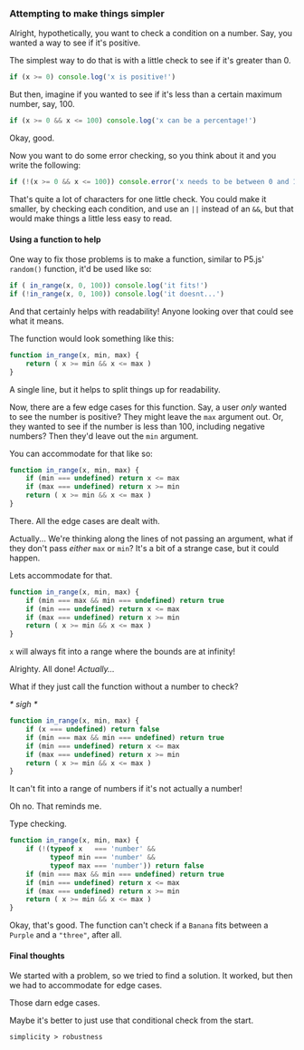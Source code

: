 ### Attempting to make things simpler

Alright, hypothetically, you want to check a condition on a number.
Say, you wanted a way to see if it's positive.

The simplest way to do that is with a little check to see if it's greater than 0.
```js
if (x >= 0) console.log('x is positive!')
```
But then, imagine if you wanted to see if it's less than a certain maximum number, say, 100.
```js
if (x >= 0 && x <= 100) console.log('x can be a percentage!')
```
Okay, good.

Now you want to do some error checking, so you think about it and you write the following:
```js
if (!(x >= 0 && x <= 100)) console.error('x needs to be between 0 and 100!')
```
That's quite a lot of characters for one little check.
You could make it smaller, by checking each condition, and use an `||` instead of an `&&`, but that would make things a little less easy to read.

#### Using a function to help

One way to fix those problems is to make a function, similar to P5.js' `random()` function, it'd be used like so:
```js
if ( in_range(x, 0, 100)) console.log('it fits!')
if (!in_range(x, 0, 100)) console.log('it doesnt...')
```
And that certainly helps with readability!
Anyone looking over that could see what it means.

The function would look something like this:
```js
function in_range(x, min, max) {
    return ( x >= min && x <= max ) 
}
```
A single line, but it helps to split things up for readability. 

Now, there are a few edge cases for this function.
Say, a user _only_ wanted to see the number is positive?
They might leave the `max` argument out.
Or, they wanted to see if the number is less than 100, including negative numbers?
Then they'd leave out the `min` argument. 

You can accommodate for that like so:
```js
function in_range(x, min, max) {
    if (min === undefined) return x <= max
    if (max === undefined) return x >= min 
    return ( x >= min && x <= max ) 
} 
```
There. All the edge cases are dealt with.

Actually... We're thinking along the lines of not passing an argument, what if they don't pass _either_ `max` or `min`?
It's a bit of a strange case, but it could happen.

Lets accommodate for that. 
```js
function in_range(x, min, max) {
    if (min === max && min === undefined) return true
    if (min === undefined) return x <= max
    if (max === undefined) return x >= min 
    return ( x >= min && x <= max ) 
} 
```
`x` will always fit into a range where the bounds are at infinity! 

Alrighty. All done! _Actually..._

What if they just call the function without a number to check?

_* sigh *_
```js
function in_range(x, min, max) {
    if (x === undefined) return false
    if (min === max && min === undefined) return true
    if (min === undefined) return x <= max
    if (max === undefined) return x >= min 
    return ( x >= min && x <= max ) 
} 
``` 
It can't fit into a range of numbers if it's not actually a number!

Oh no. That reminds me. 

Type checking.
```js
function in_range(x, min, max) {
    if (!(typeof x   === 'number' &&
          typeof min === 'number' &&
          typeof max === 'number')) return false
    if (min === max && min === undefined) return true
    if (min === undefined) return x <= max
    if (max === undefined) return x >= min 
    return ( x >= min && x <= max ) 
} 
```
Okay, that's good. The function can't check if a `Banana` fits between a `Purple` and a `"three"`, after all.

#### Final thoughts

We started with a problem, so we tried to find a solution.
It worked, but then we had to accommodate for edge cases.

Those darn edge cases. 

Maybe it's better to just use that conditional check from the start.

```
simplicity > robustness
```
